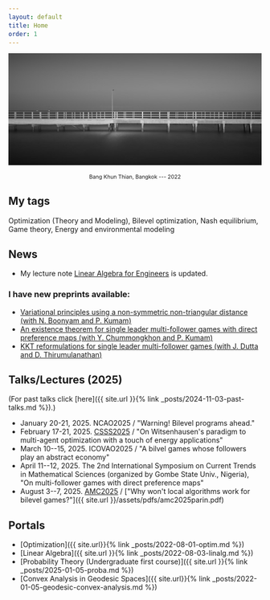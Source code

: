 ```yaml
---
layout: default
title: Home
order: 1
---
```


<!-- Google tag (gtag.js) -->
<script async src="https://www.googletagmanager.com/gtag/js?id=G-YDJ2EH8F91"></script>
<script>
  window.dataLayer = window.dataLayer || [];
  function gtag(){dataLayer.push(arguments);}
  gtag('js', new Date());

  gtag('config', 'G-YDJ2EH8F91');
</script>


![renewable](/assets/images/bkt.jpg)
<center><p style="font-size:8pt;"> Bang Khun Thian, Bangkok --- 2022 </p></center>

## My tags

Optimization (Theory and Modeling), Bilevel optimization, Nash equilibrium, Game theory, Energy and environmental modeling

## News

- My lecture note [Linear Algebra for Engineers]({{site.url}}/assets/pdfs/note-linear-alg.pdf) is updated.

### I have new preprints available:
- [Variational principles using a non-symmetric non-triangular distance (with N. Boonyam and P. Kumam)](https://arxiv.org/abs/2504.20575)
- [An existence theorem for single leader multi-follower games with direct preference maps (with Y. Chummongkhon and P. Kumam)](https://arxiv.org/abs/2504.03399)
- [KKT reformulations for single leader multi-follower games (with J. Dutta and D. Thirumulanathan)](https://arxiv.org/abs/2503.14962)

## Talks/Lectures (2025)

(For past talks click [here]({{ site.url }}{% link _posts/2024-11-03-past-talks.md %}).)

- January 20-21, 2025. NCAO2025 / "Warning! Bilevel programs ahead."
- February 17-21, 2025. [CSSS2025](https://math.sc.su.ac.th/csss2025/) / "On Witsenhausen's paradigm to multi-agent optimization with a touch of energy applications"
- March 10--15, 2025. ICOVAO2025 / "A bilvel games whose followers play an abstract economy"
- April 11--12, 2025. The 2nd International Symposium on Current Trends in Mathematical Sciences (organized by Gombe State Univ., Nigeria), "On multi-follower games with direct preference maps"
- August 3--7, 2025. [AMC2025](https://amc2025.pythonanywhere.com/home) / ["Why won't local algorithms work for bilevel games?"]({{ site.url }}/assets/pdfs/amc2025parin.pdf)

## Portals

- [Optimization]({{ site.url}}{% link _posts/2022-08-01-optim.md %})
- [Linear Algebra]({{ site.url }}{% link _posts/2022-08-03-linalg.md %})
- [Probability Theory (Undergraduate first course)]({{ site.url }}{% link _posts/2025-01-05-proba.md %})
- [Convex Analysis in Geodesic Spaces]({{ site.url}}{% link _posts/2022-01-05-geodesic-convex-analysis.md %})
